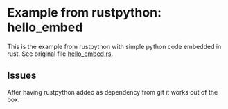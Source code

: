 # Example from rustpython: hello_embed
This is the example from rustpython with simple python code embedded in rust.
See original file [hello_embed.rs](https://github.com/RustPython/RustPython/blob/main/examples/hello_embed.rs).


## Issues
After having rustpython added as dependency from git it works out of the box.